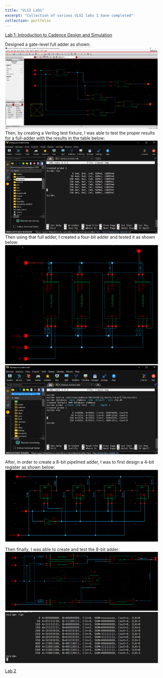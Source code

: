 ```yaml
---
title: "VLSI Labs"
excerpt: "Collection of various VLSI labs I have completed"
collection: portfolio
---
```


<u>Lab 1: Introduction to Cadence Design and Simulation</u><br>

Designed a gate-level full adder as shown: <br><img src = "/images/Lab1FA.png"><br> Then, by creating a Verilog test fixture, I was able to test the proper results for a full-adder with the results in the table below: <br><img src = "/images/Lab1FATest.png"><br> 
Then using that full adder, I created a four-bit adder and tested it as shown below: <br>
<img src = "/images/Lab1FBA.png"><img src = "/images/Lab1FBATest.png"> <br>

After, in order to create a 8-bit pipelined adder, I was to first design a 4-bit register as shown below: <br>
<img src = "/images/Lab1_4bitreg.png"> <br>

Then finally, I was able to create and test the 8-bit adder: <br>
<img src = "/images/Lab1_8bitAdder.png"><img src = "/images/Lab1_8bitAdderTest.png"> <br>

<u>Lab 2</u><br>


